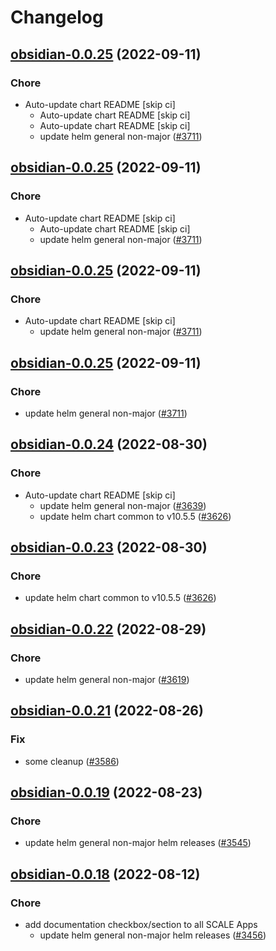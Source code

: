 # Changelog



## [obsidian-0.0.25](https://github.com/truecharts/charts/compare/obsidian-0.0.24...obsidian-0.0.25) (2022-09-11)

### Chore

- Auto-update chart README [skip ci]
  - Auto-update chart README [skip ci]
  - Auto-update chart README [skip ci]
  - update helm general non-major ([#3711](https://github.com/truecharts/charts/issues/3711))




## [obsidian-0.0.25](https://github.com/truecharts/charts/compare/obsidian-0.0.24...obsidian-0.0.25) (2022-09-11)

### Chore

- Auto-update chart README [skip ci]
  - Auto-update chart README [skip ci]
  - update helm general non-major ([#3711](https://github.com/truecharts/charts/issues/3711))




## [obsidian-0.0.25](https://github.com/truecharts/charts/compare/obsidian-0.0.24...obsidian-0.0.25) (2022-09-11)

### Chore

- Auto-update chart README [skip ci]
  - update helm general non-major ([#3711](https://github.com/truecharts/charts/issues/3711))




## [obsidian-0.0.25](https://github.com/truecharts/charts/compare/obsidian-0.0.24...obsidian-0.0.25) (2022-09-11)

### Chore

- update helm general non-major ([#3711](https://github.com/truecharts/charts/issues/3711))




## [obsidian-0.0.24](https://github.com/truecharts/charts/compare/obsidian-0.0.22...obsidian-0.0.24) (2022-08-30)

### Chore

- Auto-update chart README [skip ci]
  - update helm general non-major ([#3639](https://github.com/truecharts/charts/issues/3639))
  - update helm chart common to v10.5.5 ([#3626](https://github.com/truecharts/charts/issues/3626))




## [obsidian-0.0.23](https://github.com/truecharts/charts/compare/obsidian-0.0.22...obsidian-0.0.23) (2022-08-30)

### Chore

- update helm chart common to v10.5.5 ([#3626](https://github.com/truecharts/charts/issues/3626))




## [obsidian-0.0.22](https://github.com/truecharts/charts/compare/obsidian-0.0.21...obsidian-0.0.22) (2022-08-29)

### Chore

- update helm general non-major ([#3619](https://github.com/truecharts/charts/issues/3619))




## [obsidian-0.0.21](https://github.com/truecharts/charts/compare/obsidian-0.0.19...obsidian-0.0.21) (2022-08-26)

### Fix

- some cleanup ([#3586](https://github.com/truecharts/charts/issues/3586))




## [obsidian-0.0.19](https://github.com/truecharts/charts/compare/obsidian-0.0.18...obsidian-0.0.19) (2022-08-23)

### Chore

- update helm general non-major helm releases ([#3545](https://github.com/truecharts/charts/issues/3545))




## [obsidian-0.0.18](https://github.com/truecharts/charts/compare/obsidian-0.0.17...obsidian-0.0.18) (2022-08-12)

### Chore

- add documentation checkbox/section to all SCALE Apps
  - update helm general non-major helm releases ([#3456](https://github.com/truecharts/charts/issues/3456))
